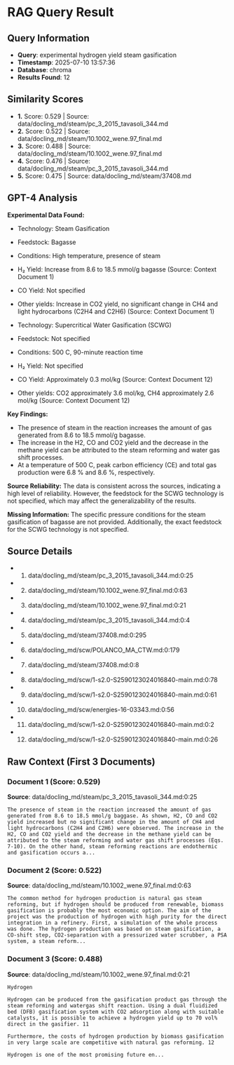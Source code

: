 # RAG Query Result

## Query Information
- **Query**: experimental hydrogen yield steam gasification
- **Timestamp**: 2025-07-10 13:57:36
- **Database**: chroma
- **Results Found**: 12

## Similarity Scores
- **1.** Score: 0.529 | Source: data/docling_md/steam/pc_3_2015_tavasoli_344.md
- **2.** Score: 0.522 | Source: data/docling_md/steam/10.1002_wene.97_final.md
- **3.** Score: 0.488 | Source: data/docling_md/steam/10.1002_wene.97_final.md
- **4.** Score: 0.476 | Source: data/docling_md/steam/pc_3_2015_tavasoli_344.md
- **5.** Score: 0.475 | Source: data/docling_md/steam/37408.md

## GPT-4 Analysis

**Experimental Data Found:**
- Technology: Steam Gasification
- Feedstock: Bagasse
- Conditions: High temperature, presence of steam
- H₂ Yield: Increase from 8.6 to 18.5 mmol/g bagasse (Source: Context Document 1)
- CO Yield: Not specified
- Other yields: Increase in CO2 yield, no significant change in CH4 and light hydrocarbons (C2H4 and C2H6) (Source: Context Document 1)

- Technology: Supercritical Water Gasification (SCWG)
- Feedstock: Not specified
- Conditions: 500 C, 90-minute reaction time
- H₂ Yield: Not specified
- CO Yield: Approximately 0.3 mol/kg (Source: Context Document 12)
- Other yields: CO2 approximately 3.6 mol/kg, CH4 approximately 2.6 mol/kg (Source: Context Document 12)

**Key Findings:**
- The presence of steam in the reaction increases the amount of gas generated from 8.6 to 18.5 mmol/g bagasse.
- The increase in the H2, CO and CO2 yield and the decrease in the methane yield can be attributed to the steam reforming and water gas shift processes.
- At a temperature of 500 C, peak carbon efficiency (CE) and total gas production were 6.8 % and 8.6 %, respectively.

**Source Reliability:**
The data is consistent across the sources, indicating a high level of reliability. However, the feedstock for the SCWG technology is not specified, which may affect the generalizability of the results.

**Missing Information:**
The specific pressure conditions for the steam gasification of bagasse are not provided. Additionally, the exact feedstock for the SCWG technology is not specified.

## Source Details
- 1. data/docling_md/steam/pc_3_2015_tavasoli_344.md:0:25
- 2. data/docling_md/steam/10.1002_wene.97_final.md:0:63
- 3. data/docling_md/steam/10.1002_wene.97_final.md:0:21
- 4. data/docling_md/steam/pc_3_2015_tavasoli_344.md:0:4
- 5. data/docling_md/steam/37408.md:0:295
- 6. data/docling_md/scw/POLANCO_MA_CTW.md:0:179
- 7. data/docling_md/steam/37408.md:0:8
- 8. data/docling_md/scw/1-s2.0-S2590123024016840-main.md:0:78
- 9. data/docling_md/scw/1-s2.0-S2590123024016840-main.md:0:61
- 10. data/docling_md/scw/energies-16-03343.md:0:56
- 11. data/docling_md/scw/1-s2.0-S2590123024016840-main.md:0:2
- 12. data/docling_md/scw/1-s2.0-S2590123024016840-main.md:0:26

## Raw Context (First 3 Documents)

### Document 1 (Score: 0.529)
**Source**: data/docling_md/steam/pc_3_2015_tavasoli_344.md:0:25

```
The presence of steam in the reaction increased the amount of gas generated from 8.6 to 18.5 mmol/g baggase. As shown, H2, CO and CO2 yield increased but no significant change in the amount of CH4 and light hydrocarbons (C2H4 and C2H6) were observed. The increase in the H2, CO and CO2 yield and the decrease in the methane yield can be attributed to the steam reforming and water gas shift processes (Eqs. 7-10). On the other hand, steam reforming reactions are endothermic and gasification occurs a...
```

### Document 2 (Score: 0.522)
**Source**: data/docling_md/steam/10.1002_wene.97_final.md:0:63

```
The common method for hydrogen production is natural gas steam reforming, but if hydrogen should be produced from renewable, biomass gasification is probably the most economic option. The aim of the project was the production of hydrogen with high purity for the direct integration in a refinery. First, a simulation of the whole process was done. The hydrogen production was based on steam gasification, a CO-shift step, CO2-separation with a pressurized water scrubber, a PSA system, a steam reform...
```

### Document 3 (Score: 0.488)
**Source**: data/docling_md/steam/10.1002_wene.97_final.md:0:21

```
Hydrogen

Hydrogen can be produced from the gasification product gas through the steam reforming and watergas shift reaction. Using a dual fluidized bed (DFB) gasification system with CO2 adsorption along with suitable catalysts, it is possible to achieve a hydrogen yield up to 70 vol% direct in the gasifier. 11

Furthermore, the costs of hydrogen production by biomass gasification in very large scale are competitive with natural gas reforming. 12

Hydrogen is one of the most promising future en...
```
